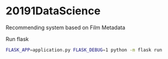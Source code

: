 # 20191DataScience
Recommending system based on Film Metadata

Run flask
```bash
FLASK_APP=application.py FLASK_DEBUG=1 python -m flask run
```
